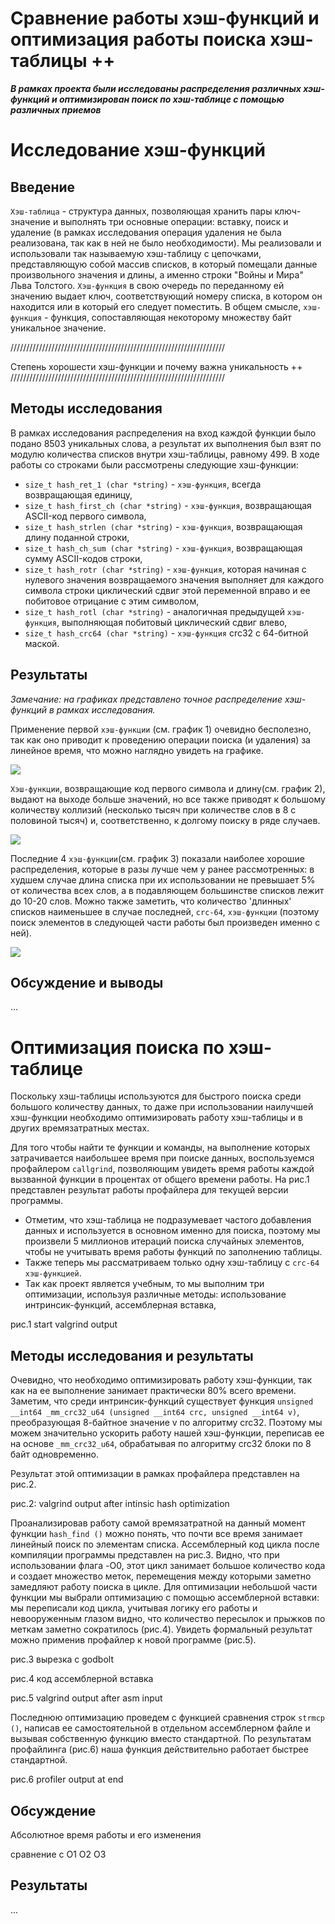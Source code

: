 # Сравнение работы хэш-функций и оптимизация работы поиска хэш-таблицы ++

***В рамках проекта были исследованы распределения различных хэш-функций и оптимизирован поиск по хэш-таблице с помощью различных приемов***

# Исследование хэш-функций

## Введение 

`Хэш-таблица` - структура данных, позволяющая хранить пары ключ-значение и выполнять три основные операции: вставку, поиск и удаление (в рамках исследования операция удаления не была реализована, так как в ней не было необходимости). Мы реализовали и использовали так называемую хэш-таблицу с цепочками, представляющую собой массив списков, в который помещали данные произвольного значения и длины, а именно строки "Войны и Мира" Льва Толстого. `Хэш-функция` в свою очередь по переданному ей значению выдает ключ, соответствующий номеру списка, в котором он находится или в который его следует поместить. В общем смысле, `хэш-функция` - функция, сопоставляющая некоторому множеству байт уникальное значение.

////////////////////////////////////////////////////////////////////

Степень хорошести хэш-функции и почему важна уникальность ++
////////////////////////////////////////////////////////////////////

## Методы исследования 

В рамках исследования распределения на вход каждой функции было подано 8503 уникальных слова, а результат их выполнения был взят по модулю количества списков внутри хэш-таблицы, равному 499. В ходе работы со строками были рассмотрены следующие хэш-функции:
- `size_t hash_ret_1 (char *string)` - `хэш-функция`, всегда возвращающая единицу,
- `size_t hash_first_ch (char *string)` - `хэш-функция`, возвращающая ASCII-код первого символа, 
- `size_t hash_strlen (char *string)` - `хэш-функция`, возвращающая длину поданной строки,
- `size_t hash_ch_sum (char *string)` - `хэш-функция`, возвращающая сумму  ASCII-кодов строки,
- `size_t hash_rotr (char *string)` - `хэш-функция`, которая начиная с нулевого значения возвращаемого значения выполняет для каждого символа строки циклический сдвиг этой переменной вправо и ее побитовое отрицание с этим символом,
- `size_t hash_rotl (char *string)` - аналогичная предыдущей `хэш-функция`, выполняющая побитовый циклический сдвиг влево,
- `size_t hash_crc64 (char *string)` - `хэш-функция` crc32 с 64-битной маской.

## Результаты 

*Замечание: на графиках представлено точное распределение хэш-функций в рамках исследования.*

Применение первой `хэш-функции` (см. график 1) очевидно бесполезно, так как оно приводит к проведению операции поиска (и удаления) за линейное время, что можно наглядно увидеть на графике.

![](/data/histograms/histogram_of_1_func.png?raw=true)

`Хэш-функции`, возвращающие код первого символа и длину(см. график 2), выдают на выходе больше значений, но все также приводят к большому количеству коллизий (несколько тысяч при количестве слов в 8 с половиной тысяч) и, соответственно, к долгому поиску в ряде случаев.

![](/data/histograms/histogram_of_2_3_funcs.png?raw=true)

Последние 4 `хэш-функции`(см. график 3) показали наиболее хорошие распределения, которые в разы лучше чем у ранее рассмотренных: в худшем случае длина списка при их использовании не превышает 5% от количества всех слов, а в подавляющем большинстве списков лежит до 10-20 слов. Можно также заметить, что количество 'длинных' списков наименьшее в случае последней, `crc-64`, `хэш-функции` (поэтому поиск элементов в следующей части работы был произведен именно с ней).

![](/data/histograms/histogram_of_4_5_6_7_funcs.png?raw=true)


## Обсуждение и выводы 

...


# Оптимизация поиска по хэш-таблице

Поскольку хэш-таблицы используются для быстрого поиска среди большого количеству данных, то даже при использовании наилучшей хэш-функции необходимо оптимизировать работу хэш-таблицы и в других времязатратных местах. 

Для того чтобы найти те функции и команды, на выполнение которых затрачивается наибольшее время при поиске данных, воспользуемся профайлером `callgrind`, позволяющим увидеть время работы каждой вызванной функции в процентах от общего времени работы. На рис.1 представлен результат работы профайлера для текущей версии программы.

- Отметим, что хэш-таблица не подразумевает частого добавления данных и используется в основном именно для поиска, поэтому мы произвели 5 миллионов итераций поиска случайных элементов, чтобы не учитывать время работы функций по заполнению таблицы. 
- Также теперь мы рассматриваем только одну хэш-таблицу с  `crc-64` `хэш-функцией`.
- Так как проект является учебным, то мы выполним три оптимизации, используя различные методы: использование интринсик-функций, ассемблерная вставка,  

рис.1 start valgrind output 


## Методы исследования и результаты

Очевидно, что необходимо оптимизировать работу хэш-функции, так как на ее выполнение занимает практически 80% всего времени. Заметим, что среди интринсик-функций существует функция `unsigned __int64 _mm_crc32_u64 (unsigned __int64 crc, unsigned __int64 v)`, преобразующая 8-байтное значение v по алгоритму crc32. Поэтому мы можем значительно ускорить работу нашей хэш-функции, переписав ее на основе `_mm_crc32_u64`, обрабатывая по алгоритму crc32 блоки по 8 байт одновременно.

Результат этой оптимизации в рамках профайлера представлен на рис.2.

рис.2: valgrind output after intinsic hash optimization

Проанализировав работу самой времязатратной на данный момент функции `hash_find ()` можно понять, что почти все время занимает линейный поиск по элементам списка. Ассемблерный код цикла после компиляции программы представлен на рис.3. Видно, что при использовании флага -O0, этот цикл занимает большое количество кода и создает множество меток, перемещения между которыми заметно замедляют работу поиска в цикле. Для оптимизации небольшой части функции мы выбрали оптимизацию с помощью ассемблерной вставки: мы переписали код цикла, учитывая логику его работы и невооруженным глазом видно, что количество пересылок и прыжков по меткам заметно сократилось (рис.4). Увидеть формальный результат можно применив профайлер к новой программе (рис.5).

рис.3 вырезка с godbolt

рис.4 код ассемблерной вставка

рис.5 valgrind output after asm input

Последнюю оптимизацию проведем с функцией сравнения строк `strmcp ()`, написав ее самостоятельной в отдельном ассемблерном файле и вызывая собственную функцию вместо стандартной. По результатам профайлинга (рис.6) наша функция действительно работает быстрее стандартной. 

рис.6 profiler output at end

## Обсуждение 

Абсолютное время работы и его изменения 

сравнение с O1 O2 O3

## Результаты 

...





